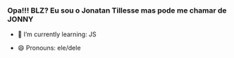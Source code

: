 ### Opa!!! BLZ?      Eu sou o Jonatan Tillesse mas pode me chamar de JONNY




- 🌱 I’m currently learning: JS


- 😄 Pronouns: ele/dele


